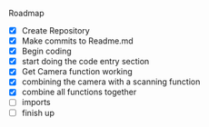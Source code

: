 Roadmap
- [x] Create Repository
- [x] Make commits to Readme.md
- [x] Begin coding
- [x] start doing the code entry section
- [x] Get Camera function working
- [x] combining the camera with a scanning function
- [x] combine all functions together
- [ ] imports
- [ ] finish up
